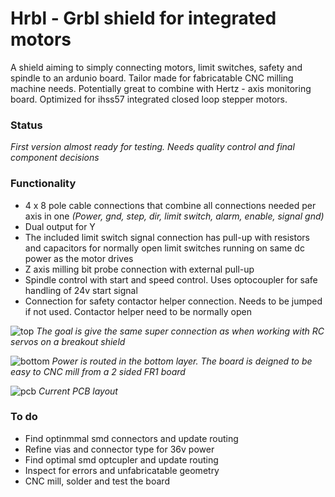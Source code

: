 # Hrbl - Grbl shield for integrated motors

A shield aiming to simply connecting motors, limit switches, safety and spindle to an ardunio board. Tailor made for fabricatable CNC milling machine needs. Potentially great to combine with Hertz - axis monitoring board. Optimized for ihss57 integrated closed loop stepper motors.

### Status

*First version almost ready for testing. Needs quality control and final component decisions*

### Functionality

* 4 x 8 pole cable connections that combine all connections needed per axis in one  *(Power, gnd, step, dir, limit switch, alarm, enable, signal gnd)*
* Dual output for Y
* The included limit switch signal connection has pull-up with resistors and capacitors for normally open limit switches running on same dc power as the motor drives
* Z axis milling bit probe connection with external pull-up
* Spindle control with start and speed control. Uses optocoupler for safe handling of 24v start signal
* Connection for safety contactor helper connection. Needs to be jumped if not used. Contactor helper need to be normally open

![top](.img/hrbl-shield-v0_1-top.jpg)
*The goal is give the same super connection as when working with RC servos on a breakout shield*

![bottom](.img/hrbl-shield-v0_1-bottom.jpg)
*Power is routed in the bottom layer. The board is deigned to be easy to CNC mill from a 2 sided FR1 board*

![pcb](.img/.jpg)
*Current PCB layout*

### To do

* Find optinmmal smd connectors and update routing
* Refine vias and connector type for 36v power
* Find optimal smd optcupler and update routing
* Inspect for errors and unfabricatable geometry
* CNC mill, solder and test the board